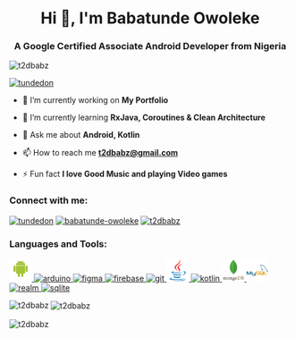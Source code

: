 <h1 align="center">Hi 👋, I'm Babatunde Owoleke</h1>
<h3 align="center">A Google Certified Associate Android Developer from Nigeria</h3>

<p align="left"> <img src="https://komarev.com/ghpvc/?username=t2dbabz&label=Profile%20views&color=0e75b6&style=flat" alt="t2dbabz" /> </p>

<p align="left"> <a href="https://twitter.com/tundedon" target="blank"><img src="https://img.shields.io/twitter/follow/tundedon?logo=twitter&style=for-the-badge" alt="tundedon" /></a> </p>

- 🔭 I’m currently working on **My Portfolio**

- 🌱 I’m currently learning **RxJava, Coroutines & Clean Architecture**

- 💬 Ask me about **Android, Kotlin**

- 📫 How to reach me **t2dbabz@gmail.com**

- ⚡ Fun fact **I love Good Music and playing Video games**

<h3 align="left">Connect with me:</h3>
<p align="left">
<a href="https://twitter.com/tundedon" target="blank"><img align="center" src="https://raw.githubusercontent.com/rahuldkjain/github-profile-readme-generator/master/src/images/icons/Social/twitter.svg" alt="tundedon" height="30" width="40" /></a>
<a href="https://linkedin.com/in/babatunde-owoleke" target="blank"><img align="center" src="https://raw.githubusercontent.com/rahuldkjain/github-profile-readme-generator/master/src/images/icons/Social/linked-in-alt.svg" alt="babatunde-owoleke" height="30" width="40" /></a>
<a href="https://instagram.com/t2dbabz" target="blank"><img align="center" src="https://raw.githubusercontent.com/rahuldkjain/github-profile-readme-generator/master/src/images/icons/Social/instagram.svg" alt="t2dbabz" height="30" width="40" /></a>
</p>

<h3 align="left">Languages and Tools:</h3>
<p align="left"> <a href="https://developer.android.com" target="_blank" rel="noreferrer"> <img src="https://raw.githubusercontent.com/devicons/devicon/master/icons/android/android-original-wordmark.svg" alt="android" width="40" height="40"/> </a> <a href="https://www.arduino.cc/" target="_blank" rel="noreferrer"> <img src="https://cdn.worldvectorlogo.com/logos/arduino-1.svg" alt="arduino" width="40" height="40"/> </a> <a href="https://www.figma.com/" target="_blank" rel="noreferrer"> <img src="https://www.vectorlogo.zone/logos/figma/figma-icon.svg" alt="figma" width="40" height="40"/> </a> <a href="https://firebase.google.com/" target="_blank" rel="noreferrer"> <img src="https://www.vectorlogo.zone/logos/firebase/firebase-icon.svg" alt="firebase" width="40" height="40"/> </a> <a href="https://git-scm.com/" target="_blank" rel="noreferrer"> <img src="https://www.vectorlogo.zone/logos/git-scm/git-scm-icon.svg" alt="git" width="40" height="40"/> </a> <a href="https://www.java.com" target="_blank" rel="noreferrer"> <img src="https://raw.githubusercontent.com/devicons/devicon/master/icons/java/java-original.svg" alt="java" width="40" height="40"/> </a> <a href="https://kotlinlang.org" target="_blank" rel="noreferrer"> <img src="https://www.vectorlogo.zone/logos/kotlinlang/kotlinlang-icon.svg" alt="kotlin" width="40" height="40"/> </a> <a href="https://www.mongodb.com/" target="_blank" rel="noreferrer"> <img src="https://raw.githubusercontent.com/devicons/devicon/master/icons/mongodb/mongodb-original-wordmark.svg" alt="mongodb" width="40" height="40"/> </a> <a href="https://www.mysql.com/" target="_blank" rel="noreferrer"> <img src="https://raw.githubusercontent.com/devicons/devicon/master/icons/mysql/mysql-original-wordmark.svg" alt="mysql" width="40" height="40"/> </a> <a href="https://realm.io/" target="_blank" rel="noreferrer"> <img src="https://raw.githubusercontent.com/bestofjs/bestofjs-webui/8665e8c267a0215f3159df28b33c365198101df5/public/logos/realm.svg" alt="realm" width="40" height="40"/> </a> <a href="https://www.sqlite.org/" target="_blank" rel="noreferrer"> <img src="https://www.vectorlogo.zone/logos/sqlite/sqlite-icon.svg" alt="sqlite" width="40" height="40"/> </a> </p>

<p><img align="left" src="https://github-readme-stats.vercel.app/api/top-langs?username=t2dbabz&show_icons=true&locale=en&layout=compact" alt="t2dbabz" /></p>

<p>&nbsp;<img align="center" src="https://github-readme-stats.vercel.app/api?username=t2dbabz&show_icons=true&locale=en" alt="t2dbabz" /></p>

<p><img align="center" src="https://github-readme-streak-stats.herokuapp.com/?user=t2dbabz&" alt="t2dbabz" /></p>
